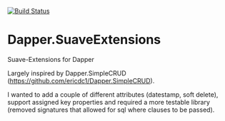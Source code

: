 [![Build Status](https://dev.azure.com/malcolmpjohnston/Dapper.SuaveExtensions/_apis/build/status/MalcolmJohnston.Dapper.SuaveExtensions?branchName=master)](https://dev.azure.com/malcolmpjohnston/Dapper.SuaveExtensions/_build/latest?definitionId=1&branchName=master)

# Dapper.SuaveExtensions
Suave-Extensions for Dapper

Largely inspired by Dapper.SimpleCRUD (https://github.com/ericdc1/Dapper.SimpleCRUD).

I wanted to add a couple of different attributes (datestamp, soft delete), support assigned key properties and required a more testable library (removed signatures that allowed for sql where clauses to be passed).




